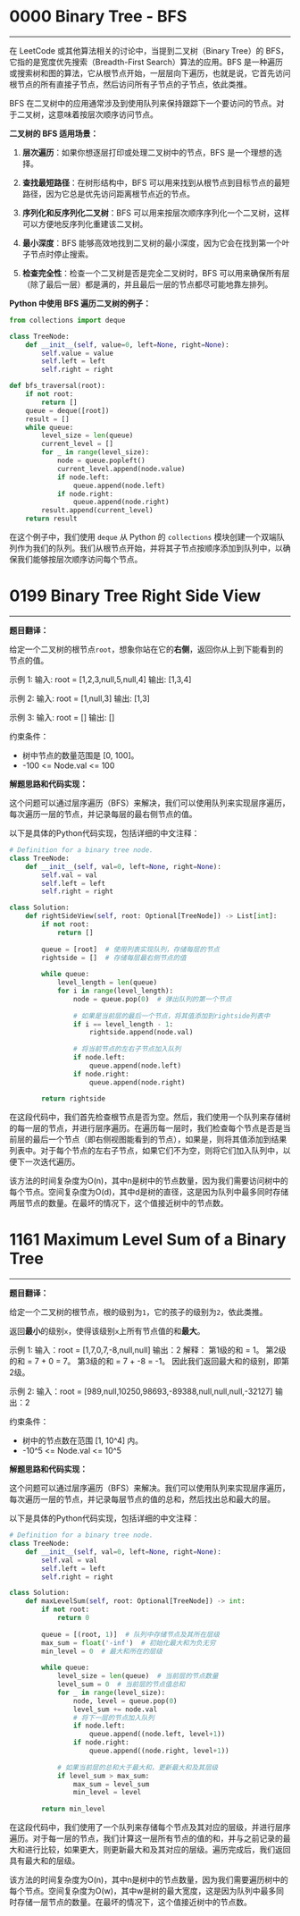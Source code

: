 # 0000 Binary Tree - BFS

---

在 LeetCode 或其他算法相关的讨论中，当提到二叉树（Binary Tree）的 BFS，它指的是宽度优先搜索（Breadth-First Search）算法的应用。BFS 是一种遍历或搜索树和图的算法，它从根节点开始，一层层向下遍历，也就是说，它首先访问根节点的所有直接子节点，然后访问所有子节点的子节点，依此类推。

BFS 在二叉树中的应用通常涉及到使用队列来保持跟踪下一个要访问的节点。对于二叉树，这意味着按层次顺序访问节点。

**二叉树的 BFS 适用场景：**

1. **层次遍历**：如果你想逐层打印或处理二叉树中的节点，BFS 是一个理想的选择。

2. **查找最短路径**：在树形结构中，BFS 可以用来找到从根节点到目标节点的最短路径，因为它总是优先访问距离根节点近的节点。

3. **序列化和反序列化二叉树**：BFS 可以用来按层次顺序序列化一个二叉树，这样可以方便地反序列化重建该二叉树。

4. **最小深度**：BFS 能够高效地找到二叉树的最小深度，因为它会在找到第一个叶子节点时停止搜索。

5. **检查完全性**：检查一个二叉树是否是完全二叉树时，BFS 可以用来确保所有层（除了最后一层）都是满的，并且最后一层的节点都尽可能地靠左排列。

**Python 中使用 BFS 遍历二叉树的例子：**

```python
from collections import deque

class TreeNode:
    def __init__(self, value=0, left=None, right=None):
        self.value = value
        self.left = left
        self.right = right

def bfs_traversal(root):
    if not root:
        return []
    queue = deque([root])
    result = []
    while queue:
        level_size = len(queue)
        current_level = []
        for _ in range(level_size):
            node = queue.popleft()
            current_level.append(node.value)
            if node.left:
                queue.append(node.left)
            if node.right:
                queue.append(node.right)
        result.append(current_level)
    return result
```

在这个例子中，我们使用 `deque` 从 Python 的 `collections` 模块创建一个双端队列作为我们的队列。我们从根节点开始，并将其子节点按顺序添加到队列中，以确保我们能够按层次顺序访问每个节点。

# 0199 Binary Tree Right Side View

---

**题目翻译：**

给定一个二叉树的根节点`root`，想象你站在它的**右侧**，返回你从上到下能看到的节点的值。

示例 1:
输入: root = [1,2,3,null,5,null,4]
输出: [1,3,4]

示例 2:
输入: root = [1,null,3]
输出: [1,3]

示例 3:
输入: root = []
输出: []

约束条件：
- 树中节点的数量范围是 [0, 100]。
- -100 <= Node.val <= 100

**解题思路和代码实现：**

这个问题可以通过层序遍历（BFS）来解决，我们可以使用队列来实现层序遍历，每次遍历一层的节点，并记录每层的最右侧节点的值。

以下是具体的Python代码实现，包括详细的中文注释：

```python
# Definition for a binary tree node.
class TreeNode:
    def __init__(self, val=0, left=None, right=None):
        self.val = val
        self.left = left
        self.right = right

class Solution:
    def rightSideView(self, root: Optional[TreeNode]) -> List[int]:
        if not root:
            return []
        
        queue = [root]  # 使用列表实现队列，存储每层的节点
        rightside = []  # 存储每层最右侧节点的值
        
        while queue:
            level_length = len(queue)
            for i in range(level_length):
                node = queue.pop(0)  # 弹出队列的第一个节点
                
                # 如果是当前层的最后一个节点，将其值添加到rightside列表中
                if i == level_length - 1:
                    rightside.append(node.val)
                
                # 将当前节点的左右子节点加入队列
                if node.left:
                    queue.append(node.left)
                if node.right:
                    queue.append(node.right)
        
        return rightside
```

在这段代码中，我们首先检查根节点是否为空。然后，我们使用一个队列来存储树的每一层的节点，并进行层序遍历。在遍历每一层时，我们检查每个节点是否是当前层的最后一个节点（即右侧视图能看到的节点），如果是，则将其值添加到结果列表中。对于每个节点的左右子节点，如果它们不为空，则将它们加入队列中，以便下一次迭代遍历。

该方法的时间复杂度为O(n)，其中n是树中的节点数量，因为我们需要访问树中的每个节点。空间复杂度为O(d)，其中d是树的直径，这是因为队列中最多同时存储两层节点的数量。在最坏的情况下，这个值接近树中的节点数。

# 1161 Maximum Level Sum of a Binary Tree

---

**题目翻译：**

给定一个二叉树的根节点，根的级别为`1`，它的孩子的级别为`2`，依此类推。

返回**最小**的级别`x`，使得该级别`x`上所有节点值的和**最大**。

示例 1:
输入：root = [1,7,0,7,-8,null,null]
输出：2
解释：
第1级的和 = 1。
第2级的和 = 7 + 0 = 7。
第3级的和 = 7 + -8 = -1。
因此我们返回最大和的级别，即第2级。

示例 2:
输入：root = [989,null,10250,98693,-89388,null,null,null,-32127]
输出：2

约束条件：
- 树中的节点数在范围 [1, 10^4] 内。
- -10^5 <= Node.val <= 10^5

**解题思路和代码实现：**

这个问题可以通过层序遍历（BFS）来解决。我们可以使用队列来实现层序遍历，每次遍历一层的节点，并记录每层节点的值的总和，然后找出总和最大的层。

以下是具体的Python代码实现，包括详细的中文注释：

```python
# Definition for a binary tree node.
class TreeNode:
    def __init__(self, val=0, left=None, right=None):
        self.val = val
        self.left = left
        self.right = right

class Solution:
    def maxLevelSum(self, root: Optional[TreeNode]) -> int:
        if not root:
            return 0
        
        queue = [(root, 1)]  # 队列中存储节点及其所在层级
        max_sum = float('-inf')  # 初始化最大和为负无穷
        min_level = 0  # 最大和所在的层级
        
        while queue:
            level_size = len(queue)  # 当前层的节点数量
            level_sum = 0  # 当前层的节点值总和
            for _ in range(level_size):
                node, level = queue.pop(0)
                level_sum += node.val
                # 将下一层的节点加入队列
                if node.left:
                    queue.append((node.left, level+1))
                if node.right:
                    queue.append((node.right, level+1))
            
            # 如果当前层的总和大于最大和，更新最大和及其层级
            if level_sum > max_sum:
                max_sum = level_sum
                min_level = level
        
        return min_level
```

在这段代码中，我们使用了一个队列来存储每个节点及其对应的层级，并进行层序遍历。对于每一层的节点，我们计算这一层所有节点的值的和，并与之前记录的最大和进行比较，如果更大，则更新最大和及其对应的层级。遍历完成后，我们返回具有最大和的层级。

该方法的时间复杂度为O(n)，其中n是树中的节点数量，因为我们需要遍历树中的每个节点。空间复杂度为O(w)，其中w是树的最大宽度，这是因为队列中最多同时存储一层节点的数量。在最坏的情况下，这个值接近树中的节点数。

